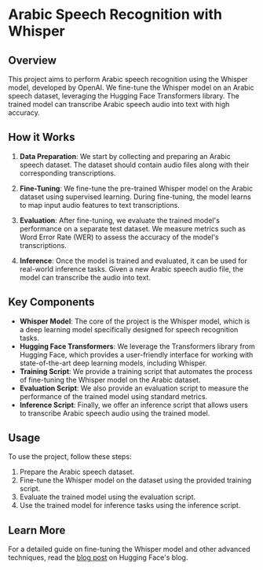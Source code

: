 # Arabic Speech Recognition with Whisper

## Overview
This project aims to perform Arabic speech recognition using the Whisper model, developed by OpenAI. We fine-tune the Whisper model on an Arabic speech dataset, leveraging the Hugging Face Transformers library. The trained model can transcribe Arabic speech audio into text with high accuracy.

## How it Works
1. **Data Preparation**: We start by collecting and preparing an Arabic speech dataset. The dataset should contain audio files along with their corresponding transcriptions.

2. **Fine-Tuning**: We fine-tune the pre-trained Whisper model on the Arabic dataset using supervised learning. During fine-tuning, the model learns to map input audio features to text transcriptions.

3. **Evaluation**: After fine-tuning, we evaluate the trained model's performance on a separate test dataset. We measure metrics such as Word Error Rate (WER) to assess the accuracy of the model's transcriptions.

4. **Inference**: Once the model is trained and evaluated, it can be used for real-world inference tasks. Given a new Arabic speech audio file, the model can transcribe the audio into text.

## Key Components
- **Whisper Model**: The core of the project is the Whisper model, which is a deep learning model specifically designed for speech recognition tasks.
- **Hugging Face Transformers**: We leverage the Transformers library from Hugging Face, which provides a user-friendly interface for working with state-of-the-art deep learning models, including Whisper.
- **Training Script**: We provide a training script that automates the process of fine-tuning the Whisper model on the Arabic dataset.
- **Evaluation Script**: We also provide an evaluation script to measure the performance of the trained model using standard metrics.
- **Inference Script**: Finally, we offer an inference script that allows users to transcribe Arabic speech audio using the trained model.

## Usage
To use the project, follow these steps:
1. Prepare the Arabic speech dataset.
2. Fine-tune the Whisper model on the dataset using the provided training script.
3. Evaluate the trained model using the evaluation script.
4. Use the trained model for inference tasks using the inference script.

## Learn More
For a detailed guide on fine-tuning the Whisper model and other advanced techniques, read the [blog post](https://huggingface.co/blog/fine-tune-whisper) on Hugging Face's blog.



